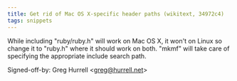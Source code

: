 ```yaml
---
title: Get rid of Mac OS X-specific header paths (wikitext, 34972c4)
tags: snippets
---
```


While including "ruby/ruby.h" will work on Mac OS X, it won't on Linux so change it to "ruby.h" where it should work on both. "mkmf" will take care of specifying the appropriate include search path.

Signed-off-by: Greg Hurrell &lt;greg@hurrell.net&gt;
